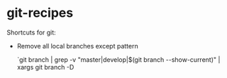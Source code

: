 # git-recipes
Shortcuts for git:
* Remove all local branches except pattern

    `git branch | grep -v "master\|develop\|$(git branch --show-current)" | xargs git branch -D
